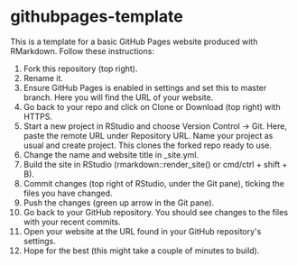 # githubpages-template

This is a template for a basic GitHub Pages website produced with RMarkdown. Follow these instructions:

1. Fork this repository (top right). 
2. Rename it.
3. Ensure GitHub Pages is enabled in settings and set this to master branch. Here you will find the URL of your website.
4. Go back to your repo and click on Clone or Download (top right) with HTTPS. 
5. Start a new project in RStudio and choose Version Control -> Git. Here, paste the remote URL under Repository URL. Name your project as usual and create project. This clones the forked repo ready to use.
6. Change the name and  website title in _site.yml.
7. Build the site in RStudio (rmarkdown::render_site() or cmd/ctrl + shift + B).
8. Commit changes (top right of RStudio, under the Git pane), ticking the files you have changed. 
9. Push the changes (green up arrow in the Git pane). 
10. Go back to your GitHub repository. You should see changes to the files with your recent commits.
11. Open your website at the URL found in your GitHub repository's settings. 
12. Hope for the best (this might take a couple of minutes to build).  
